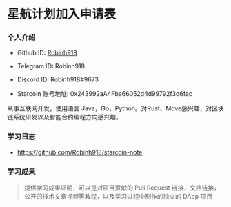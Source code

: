 

# 星航计划加入申请表

### 个人介绍

* Github ID: [Robinh918](https://github.com/Robinh918)

* Telegram ID: Robinh918

* Discord ID: Robinh918#9673

* Starcoin 账号地址: 0x243992aA4Fba66052d4d99792f3d6fac

从事互联网开发，使用语言 Java，Go，Python。对Rust、Move感兴趣，对区块链系统研发以及智能合约编程方向感兴趣。

### 学习日志

* https://github.com/Robinh918/starcoin-note

### 学习成果

> 提供学习成果证明，可以是对项目贡献的 Pull Request 链接，文档链接，公开的技术文章视频等教程，以及学习过程中制作的独立的 DApp 项目





